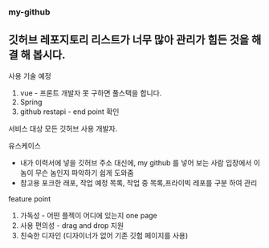 ### my-github
## 깃허브 레포지토리 리스트가 너무 많아 관리가 힘든 것을 해결 해 봅시다.

사용 기술 예정 
1. vue -  프론트 개발자 못 구하면 풀스택을 합니다.
2. Spring
3. github restapi - end point 확인

서비스 대상
모든 깃허브 사용 개발자.

유스케이스 
- 내가 이력서에 넣을 깃허브 주소 대신에, my github 를 넣어 보는 사람 입장에서 이놈이 무슨 놈인지 파악하기 쉽게 도와줌
- 참고용 포크한 래포, 작업 예정 목록, 작업 중 목록,프라이빅 레포를 구분 하여 관리

feature point
1. 가독성 -  어떤 플젝이 어디에 있는지 one page
2. 사용 편의성 - drag and drop  지원
3. 친숙한 디자인 (디자이너가 없어 기존 깃험 페이지를 사용)  
